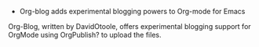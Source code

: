 * Org-blog adds experimental blogging powers to Org-mode for Emacs

Org-Blog, written by DavidOtoole, offers experimental blogging support for OrgMode using OrgPublish? to upload the files.
